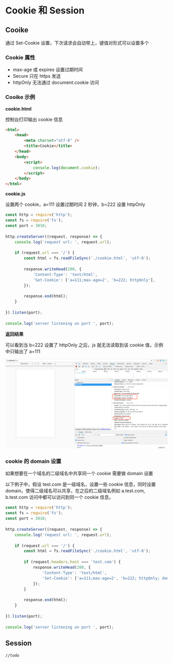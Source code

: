 # Cookie 和 Session

## Cooike

通过 Set-Cookie 设置，下次请求会自动带上，键值对形式可以设置多个

### Cookie 属性

* max-age 或 expires 设置过期时间
* Secure 只在 https 发送
* httpOnly 无法通过 document.cookie 访问

### Cooike 示例

**cookie.html**

控制台打印输出 cookie 信息

```html
<html>
    <head>
        <meta charset="utf-8" />
        <title>Cookie</title>
    </head>
    <body>
        <script>
            console.log(document.cookie);    
        </script>
    </body>
</html>
```

**cookie.js**

设置两个 cookie，a=111 设置过期时间 2 秒钟，b=222 设置 httpOnly

```js
const http = require('http');
const fs = require('fs');
const port = 3010;

http.createServer((request, response) => {
    console.log('request url: ', request.url);

    if (request.url === '/') {
        const html = fs.readFileSync('./cookie.html', 'utf-8');
    
        response.writeHead(200, {
            'Content-Type': 'text/html',
            'Set-Cookie': ['a=111;max-age=2', 'b=222; httpOnly'],
        });

        response.end(html);
    }

}).listen(port);

console.log('server listening on port ', port);
```

**返回结果**

可以看到当 b=222 设置了 httpOnly 之后，js 就无法读取到该 cookie 值，示例中只输出了 a=111

![](./img/cooike-session/cookie2018081201.png)

### cookie 的 domain 设置

如果想要在一个域名的二级域名中共享同一个 cookie 需要做 domain 设置

以下例子中，假设 test.com 是一级域名，设置一些 cookie 信息，同时设置 domain，使得二级域名可以共享，在之后的二级域名例如 a.test.com, b.test.com 访问中都可以访问到同一个 cookie 信息。

```js
const http = require('http');
const fs = require('fs');
const port = 3010;

http.createServer((request, response) => {
    console.log('request url: ', request.url);

    if (request.url === '/') {
        const html = fs.readFileSync('./cookie.html', 'utf-8');
    
        if (request.headers.host === 'test.com') {
            response.writeHead(200, {
                'Content-Type': 'text/html',
                'Set-Cookie': ['a=111;max-age=2', 'b=222; httpOnly; domain=test.com'],
            });
        }

        response.end(html);
    }

}).listen(port);

console.log('server listening on port ', port);
```

## Session

```
//todo
```
